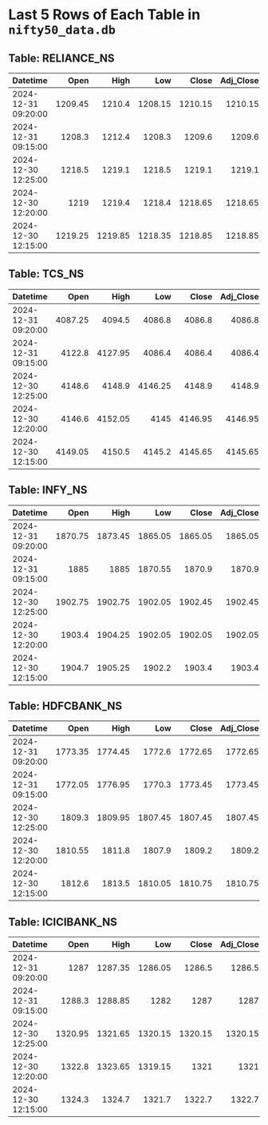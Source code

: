 # Last 5 Rows of Each Table in `nifty50_data.db`

## Table: RELIANCE_NS

| Datetime            |    Open |    High |     Low |   Close |   Adj_Close |   Volume |
|:--------------------|--------:|--------:|--------:|--------:|------------:|---------:|
| 2024-12-31 09:20:00 | 1209.45 | 1210.4  | 1208.15 | 1210.15 |     1210.15 |    41734 |
| 2024-12-31 09:15:00 | 1208.3  | 1212.4  | 1208.3  | 1209.6  |     1209.6  |   214287 |
| 2024-12-30 12:25:00 | 1218.5  | 1219.1  | 1218.5  | 1219.1  |     1219.1  |     7620 |
| 2024-12-30 12:20:00 | 1219    | 1219.4  | 1218.4  | 1218.65 |     1218.65 |    48930 |
| 2024-12-30 12:15:00 | 1219.25 | 1219.85 | 1218.35 | 1218.85 |     1218.85 |    59995 |

## Table: TCS_NS

| Datetime            |    Open |    High |     Low |   Close |   Adj_Close |   Volume |
|:--------------------|--------:|--------:|--------:|--------:|------------:|---------:|
| 2024-12-31 09:20:00 | 4087.25 | 4094.5  | 4086.8  | 4086.8  |     4086.8  |     5818 |
| 2024-12-31 09:15:00 | 4122.8  | 4127.95 | 4086.4  | 4086.4  |     4086.4  |    34675 |
| 2024-12-30 12:25:00 | 4148.6  | 4148.9  | 4146.25 | 4148.9  |     4148.9  |     1090 |
| 2024-12-30 12:20:00 | 4146.6  | 4152.05 | 4145    | 4146.95 |     4146.95 |     7795 |
| 2024-12-30 12:15:00 | 4149.05 | 4150.5  | 4145.2  | 4145.65 |     4145.65 |    14474 |

## Table: INFY_NS

| Datetime            |    Open |    High |     Low |   Close |   Adj_Close |   Volume |
|:--------------------|--------:|--------:|--------:|--------:|------------:|---------:|
| 2024-12-31 09:20:00 | 1870.75 | 1873.45 | 1865.05 | 1865.05 |     1865.05 |    30775 |
| 2024-12-31 09:15:00 | 1885    | 1885    | 1870.55 | 1870.9  |     1870.9  |   116052 |
| 2024-12-30 12:25:00 | 1902.75 | 1902.75 | 1902.05 | 1902.45 |     1902.45 |     3392 |
| 2024-12-30 12:20:00 | 1903.4  | 1904.25 | 1902.05 | 1902.05 |     1902.05 |    44508 |
| 2024-12-30 12:15:00 | 1904.7  | 1905.25 | 1902.2  | 1903.4  |     1903.4  |    18531 |

## Table: HDFCBANK_NS

| Datetime            |    Open |    High |     Low |   Close |   Adj_Close |   Volume |
|:--------------------|--------:|--------:|--------:|--------:|------------:|---------:|
| 2024-12-31 09:20:00 | 1773.35 | 1774.45 | 1772.6  | 1772.65 |     1772.65 |    17260 |
| 2024-12-31 09:15:00 | 1772.05 | 1776.95 | 1770.3  | 1773.45 |     1773.45 |   120917 |
| 2024-12-30 12:25:00 | 1809.3  | 1809.95 | 1807.45 | 1807.45 |     1807.45 |    10874 |
| 2024-12-30 12:20:00 | 1810.55 | 1811.8  | 1807.9  | 1809.2  |     1809.2  |    97629 |
| 2024-12-30 12:15:00 | 1812.6  | 1813.5  | 1810.05 | 1810.75 |     1810.75 |    72553 |

## Table: ICICIBANK_NS

| Datetime            |    Open |    High |     Low |   Close |   Adj_Close |   Volume |
|:--------------------|--------:|--------:|--------:|--------:|------------:|---------:|
| 2024-12-31 09:20:00 | 1287    | 1287.35 | 1286.05 | 1286.5  |     1286.5  |    15656 |
| 2024-12-31 09:15:00 | 1288.3  | 1288.85 | 1282    | 1287    |     1287    |   137359 |
| 2024-12-30 12:25:00 | 1320.95 | 1321.65 | 1320.15 | 1320.15 |     1320.15 |    21991 |
| 2024-12-30 12:20:00 | 1322.8  | 1323.65 | 1319.15 | 1321    |     1321    |   174773 |
| 2024-12-30 12:15:00 | 1324.3  | 1324.7  | 1321.7  | 1322.7  |     1322.7  |   110594 |

